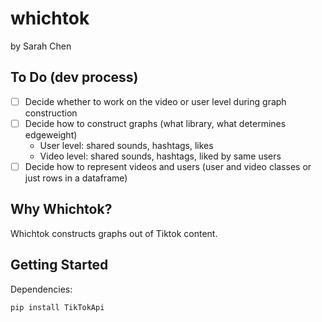 # whichtok
by Sarah Chen

## To Do (dev process)
- [ ] Decide whether to work on the video or user level during graph construction
- [ ] Decide how to construct graphs (what library, what determines edgeweight)
    - User level: shared sounds, hashtags, likes
    - Video level: shared sounds, hashtags, liked by same users
- [ ] Decide how to represent videos and users (user and video classes or just rows in a dataframe)
## Why Whichtok?
Whichtok constructs graphs out of Tiktok content.

## Getting Started
Dependencies:
```
pip install TikTokApi
```
